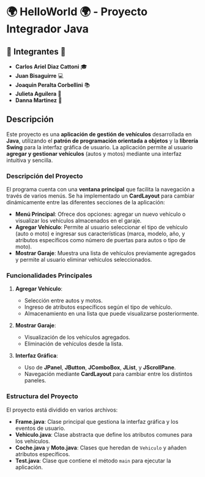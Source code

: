 # 🌍 **HelloWorld** 🌍 - Proyecto Integrador Java

## 👥 **Integrantes** 👥
- **Carlos Ariel Diaz Cattoni** 🎓
- **Juan Bisaguirre** 💻
- **Joaquin Peralta Corbellini** 📚
- **Julieta Aguilera** 🔬
- **Danna Martinez** 🧪

## Descripción

Este proyecto es una **aplicación de gestión de vehículos** desarrollada en **Java**, utilizando el **patrón de programación orientada a objetos** y la **librería Swing** para la interfaz gráfica de usuario. La aplicación permite al usuario **agregar y gestionar vehículos** (autos y motos) mediante una interfaz intuitiva y sencilla.

### Descripción del Proyecto

El programa cuenta con una **ventana principal** que facilita la navegación a través de varios menús. Se ha implementado un **CardLayout** para cambiar dinámicamente entre las diferentes secciones de la aplicación:

- **Menú Principal**: Ofrece dos opciones: agregar un nuevo vehículo o visualizar los vehículos almacenados en el garaje.
- **Agregar Vehículo**: Permite al usuario seleccionar el tipo de vehículo (auto o moto) e ingresar sus características (marca, modelo, año, y atributos específicos como número de puertas para autos o tipo de moto).
- **Mostrar Garaje**: Muestra una lista de vehículos previamente agregados y permite al usuario eliminar vehículos seleccionados.

### Funcionalidades Principales

1. **Agregar Vehículo**: 
   - Selección entre autos y motos.
   - Ingreso de atributos específicos según el tipo de vehículo.
   - Almacenamiento en una lista que puede visualizarse posteriormente.

2. **Mostrar Garaje**: 
   - Visualización de los vehículos agregados.
   - Eliminación de vehículos desde la lista.

3. **Interfaz Gráfica**:
   - Uso de **JPanel**, **JButton**, **JComboBox**, **JList**, y **JScrollPane**.
   - Navegación mediante **CardLayout** para cambiar entre los distintos paneles.

### Estructura del Proyecto

El proyecto está dividido en varios archivos:

- **Frame.java**: Clase principal que gestiona la interfaz gráfica y los eventos de usuario.
- **Vehiculo.java**: Clase abstracta que define los atributos comunes para los vehículos.
- **Coche.java** y **Moto.java**: Clases que heredan de `Vehiculo` y añaden atributos específicos.
- **Test.java**: Clase que contiene el método `main` para ejecutar la aplicación.
